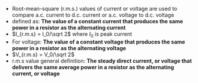 - Root-mean-square (r.m.s.) values of current or voltage are used to compare a.c. current to d.c. current or a.c. voltage to d.c. voltage
- defined as: **The value of a constant current that produces the same power in a resistor as the alternating current**
- $I_{r.m.s} = I_0/\sqrt 2$ where $I_0$ is peak current 
- For voltage: **The value of a constant voltage that produces the same power in a resistor as the alternating voltage**
- $V_{r.m.s} = V_0/\sqrt 2$ 
- r.m.s value general definition: **The steady direct current, or voltage that delivers the same average power in a resistor as the alternating current, or voltage**